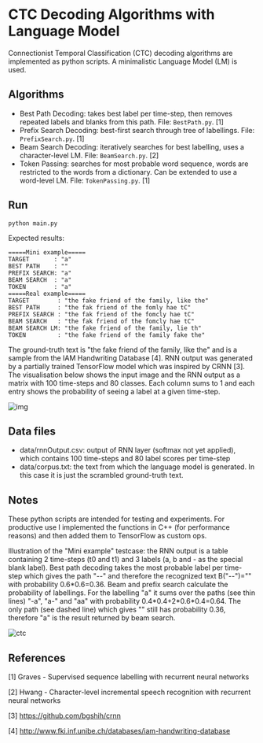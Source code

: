 # CTC Decoding Algorithms with Language Model

Connectionist Temporal Classification (CTC) decoding algorithms are implemented as python scripts. A minimalistic Language Model (LM) is used.

## Algorithms
- Best Path Decoding: takes best label per time-step, then removes repeated labels and blanks from this path. File: `BestPath.py`. \[1]
- Prefix Search Decoding: best-first search through tree of labellings. File: `PrefixSearch.py`. \[1]
- Beam Search Decoding: iteratively searches for best labelling, uses a character-level LM. File: `BeamSearch.py`. \[2]
- Token Passing: searches for most probable word sequence, words are restricted to the words from a dictionary. Can be extended to use a word-level LM. File: `TokenPassing.py`. \[1]

## Run
```python main.py```

Expected results:
```
=====Mini example=====                                   
TARGET       : "a"                                       
BEST PATH    : ""                                        
PREFIX SEARCH: "a"                                       
BEAM SEARCH  : "a"                                       
TOKEN        : "a"                                       
=====Real example=====                                   
TARGET        : "the fake friend of the family, like the"
BEST PATH     : "the fak friend of the fomly hae tC"     
PREFIX SEARCH : "the fak friend of the fomcly hae tC"    
BEAM SEARCH   : "the fak friend of the fomcly hae tC"    
BEAM SEARCH LM: "the fake friend of the family, lie th"  
TOKEN         : "the fake friend of the family fake the" 
```

The ground-truth text is "the fake friend of the family, like the" and is a sample from the IAM Handwriting Database \[4]. 
RNN output was generated by a partially trained TensorFlow model which was inspired by CRNN \[3].
The visualisation below shows the input image and the RNN output as a matrix with 100 time-steps and 80 classes. 
Each column sums to 1 and each entry shows the probability of seeing a label at a given time-step.

![img](./doc/vis.png)

## Data files
- data/rnnOutput.csv: output of RNN layer (softmax not yet applied), which contains 100 time-steps and 80 label scores per time-step
- data/corpus.txt: the text from which the language model is generated. In this case it is just the scrambled ground-truth text.

## Notes
These python scripts are intended for testing and experiments. 
For productive use I implemented the functions in C++ (for performance reasons) and then added them to TensorFlow as custom ops.

Illustration of the "Mini example" testcase: the RNN output is a table containing 2 time-steps (t0 and t1) and 3 labels (a, b and - as the special blank label).
Best path decoding takes the most probable label per time-step which gives the path "--" and therefore the recognized text B("--")="" with probability 0.6\*0.6=0.36.
Beam and prefix search calculate the probability of labellings. For the labelling "a" it sums over the paths (see thin lines) "-a", "a-" and "aa" with probability 0.4\*0.4+2\*0.6\*0.4=0.64.
The only path (see dashed line) which gives "" still has probability 0.36, therefore "a" is the result returned by beam search.

![ctc](./doc/ctc.png)

## References

\[1] Graves - Supervised sequence labelling with recurrent neural networks

\[2] Hwang - Character-level incremental speech recognition with recurrent neural networks

\[3] https://github.com/bgshih/crnn

\[4] http://www.fki.inf.unibe.ch/databases/iam-handwriting-database
